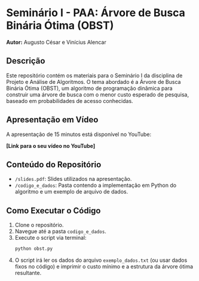 # Seminário I - PAA: Árvore de Busca Binária Ótima (OBST)

**Autor:** Augusto César e Vinícius Alencar

## Descrição

Este repositório contém os materiais para o Seminário I da disciplina de Projeto e Análise de Algoritmos. O tema abordado é a Árvore de Busca Binária Ótima (OBST), um algoritmo de programação dinâmica para construir uma árvore de busca com o menor custo esperado de pesquisa, baseado em probabilidades de acesso conhecidas.

## Apresentação em Vídeo

A apresentação de 15 minutos está disponível no YouTube:

**[Link para o seu vídeo no YouTube]**

## Conteúdo do Repositório

* `/slides.pdf`: Slides utilizados na apresentação.
* `/codigo_e_dados`: Pasta contendo a implementação em Python do algoritmo e um exemplo de arquivo de dados.

## Como Executar o Código

1.  Clone o repositório.
2.  Navegue até a pasta `codigo_e_dados`.
3.  Execute o script via terminal:
    ```sh
    python obst.py
    ```
4.  O script irá ler os dados do arquivo `exemplo_dados.txt` (ou usar dados fixos no código) e imprimir o custo mínimo e a estrutura da árvore ótima resultante.